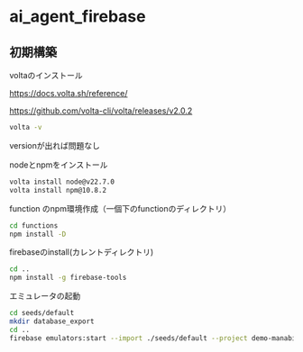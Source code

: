 # ai_agent_firebase

## 初期構築


voltaのインストール

https://docs.volta.sh/reference/

https://github.com/volta-cli/volta/releases/v2.0.2

```sh
volta -v
```
versionが出れば問題なし

nodeとnpmをインストール
```sh
volta install node@v22.7.0
volta install npm@10.8.2
```

function のnpm環境作成（一個下のfunctionのディレクトリ）
```sh
cd functions
npm install -D
```

firebaseのinstall(カレントディレクトリ)
```sh
cd ..
npm install -g firebase-tools
```

エミュレータの起動
```sh
cd seeds/default
mkdir database_export
cd ..
firebase emulators:start --import ./seeds/default --project demo-manabiya-ai
```